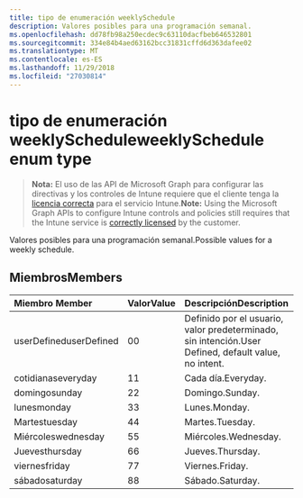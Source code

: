 ```yaml
---
title: tipo de enumeración weeklySchedule
description: Valores posibles para una programación semanal.
ms.openlocfilehash: dd78fb98a250ecdec9c63110dacfbeb646532801
ms.sourcegitcommit: 334e84b4aed63162bcc31831cffd6d363dafee02
ms.translationtype: MT
ms.contentlocale: es-ES
ms.lasthandoff: 11/29/2018
ms.locfileid: "27030814"
---
```

# <a name="weeklyschedule-enum-type"></a><span data-ttu-id="d1360-103">tipo de enumeración weeklySchedule</span><span class="sxs-lookup"><span data-stu-id="d1360-103">weeklySchedule enum type</span></span>

> <span data-ttu-id="d1360-104">**Nota:** El uso de las API de Microsoft Graph para configurar las directivas y los controles de Intune requiere que el cliente tenga la [licencia correcta](https://go.microsoft.com/fwlink/?linkid=839381) para el servicio Intune.</span><span class="sxs-lookup"><span data-stu-id="d1360-104">**Note:** Using the Microsoft Graph APIs to configure Intune controls and policies still requires that the Intune service is [correctly licensed](https://go.microsoft.com/fwlink/?linkid=839381) by the customer.</span></span>

<span data-ttu-id="d1360-105">Valores posibles para una programación semanal.</span><span class="sxs-lookup"><span data-stu-id="d1360-105">Possible values for a weekly schedule.</span></span>
## <a name="members"></a><span data-ttu-id="d1360-106">Miembros</span><span class="sxs-lookup"><span data-stu-id="d1360-106">Members</span></span>
|<span data-ttu-id="d1360-107">Miembro	</span><span class="sxs-lookup"><span data-stu-id="d1360-107">Member</span></span>|<span data-ttu-id="d1360-108">Valor</span><span class="sxs-lookup"><span data-stu-id="d1360-108">Value</span></span>|<span data-ttu-id="d1360-109">Descripción</span><span class="sxs-lookup"><span data-stu-id="d1360-109">Description</span></span>|
|:---|:---|:---|
|<span data-ttu-id="d1360-110">userDefined</span><span class="sxs-lookup"><span data-stu-id="d1360-110">userDefined</span></span>|<span data-ttu-id="d1360-111">0</span><span class="sxs-lookup"><span data-stu-id="d1360-111">0</span></span>|<span data-ttu-id="d1360-112">Definido por el usuario, valor predeterminado, sin intención.</span><span class="sxs-lookup"><span data-stu-id="d1360-112">User Defined, default value, no intent.</span></span>|
|<span data-ttu-id="d1360-113">cotidianas</span><span class="sxs-lookup"><span data-stu-id="d1360-113">everyday</span></span>|<span data-ttu-id="d1360-114">1</span><span class="sxs-lookup"><span data-stu-id="d1360-114">1</span></span>|<span data-ttu-id="d1360-115">Cada día.</span><span class="sxs-lookup"><span data-stu-id="d1360-115">Everyday.</span></span>|
|<span data-ttu-id="d1360-116">domingo</span><span class="sxs-lookup"><span data-stu-id="d1360-116">sunday</span></span>|<span data-ttu-id="d1360-117">2</span><span class="sxs-lookup"><span data-stu-id="d1360-117">2</span></span>|<span data-ttu-id="d1360-118">Domingo.</span><span class="sxs-lookup"><span data-stu-id="d1360-118">Sunday.</span></span>|
|<span data-ttu-id="d1360-119">lunes</span><span class="sxs-lookup"><span data-stu-id="d1360-119">monday</span></span>|<span data-ttu-id="d1360-120">3</span><span class="sxs-lookup"><span data-stu-id="d1360-120">3</span></span>|<span data-ttu-id="d1360-121">Lunes.</span><span class="sxs-lookup"><span data-stu-id="d1360-121">Monday.</span></span>|
|<span data-ttu-id="d1360-122">Martes</span><span class="sxs-lookup"><span data-stu-id="d1360-122">tuesday</span></span>|<span data-ttu-id="d1360-123">4</span><span class="sxs-lookup"><span data-stu-id="d1360-123">4</span></span>|<span data-ttu-id="d1360-124">Martes.</span><span class="sxs-lookup"><span data-stu-id="d1360-124">Tuesday.</span></span>|
|<span data-ttu-id="d1360-125">Miércoles</span><span class="sxs-lookup"><span data-stu-id="d1360-125">wednesday</span></span>|<span data-ttu-id="d1360-126">5</span><span class="sxs-lookup"><span data-stu-id="d1360-126">5</span></span>|<span data-ttu-id="d1360-127">Miércoles.</span><span class="sxs-lookup"><span data-stu-id="d1360-127">Wednesday.</span></span>|
|<span data-ttu-id="d1360-128">Jueves</span><span class="sxs-lookup"><span data-stu-id="d1360-128">thursday</span></span>|<span data-ttu-id="d1360-129">6</span><span class="sxs-lookup"><span data-stu-id="d1360-129">6</span></span>|<span data-ttu-id="d1360-130">Jueves.</span><span class="sxs-lookup"><span data-stu-id="d1360-130">Thursday.</span></span>|
|<span data-ttu-id="d1360-131">viernes</span><span class="sxs-lookup"><span data-stu-id="d1360-131">friday</span></span>|<span data-ttu-id="d1360-132">7</span><span class="sxs-lookup"><span data-stu-id="d1360-132">7</span></span>|<span data-ttu-id="d1360-133">Viernes.</span><span class="sxs-lookup"><span data-stu-id="d1360-133">Friday.</span></span>|
|<span data-ttu-id="d1360-134">sábado</span><span class="sxs-lookup"><span data-stu-id="d1360-134">saturday</span></span>|<span data-ttu-id="d1360-135">8</span><span class="sxs-lookup"><span data-stu-id="d1360-135">8</span></span>|<span data-ttu-id="d1360-136">Sábado.</span><span class="sxs-lookup"><span data-stu-id="d1360-136">Saturday.</span></span>|



